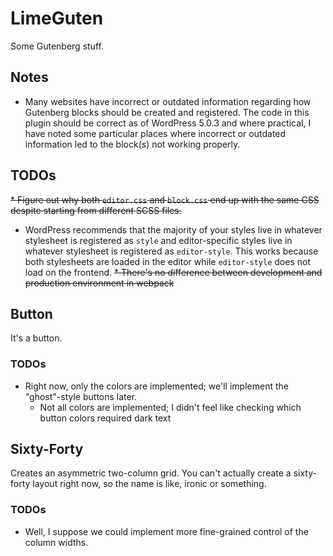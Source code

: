 # LimeGuten #

Some Gutenberg stuff.

## Notes ##

* Many websites have incorrect or outdated information regarding how Gutenberg blocks should be created and registered. The code in this plugin should be correct as of WordPress 5.0.3 and where practical, I have noted some particular places where incorrect or outdated information led to the block(s) not working properly.

## TODOs ##

~~* Figure out why both `editor.css` and `block.css` end up with the same CSS despite starting from different SCSS files.~~
* WordPress recommends that the majority of your styles live in whatever stylesheet is registered as `style` and editor-specific styles live in whatever stylesheet is registered as `editor-style`. This works because both stylesheets are loaded in the editor while `editor-style` does not load on the frontend.
~~* There's no difference between development and production environment in webpack~~

## Button ##

It's a button.

### TODOs ###

* Right now, only the colors are implemented; we'll implement the "ghost"-style buttons later.
  * Not all colors are implemented; I didn't feel like checking which button colors required dark text

## Sixty-Forty ##

Creates an asymmetric two-column grid. You can't actually create a sixty-forty
layout right now, so the name is like, ironic or something.

### TODOs ###

* Well, I suppose we could implement more fine-grained control of the column
  widths.
